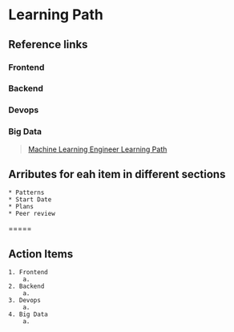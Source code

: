 # Learning Path

## Reference links
### Frontend

### Backend

### Devops

### Big Data

>    [Machine Learning Engineer Learning Path](https://medium.com/machine-learning-world/learning-path-for-machine-learning-engineer-a7d5dc9de4a4)

## Arributes for eah item in different sections
    * Patterns
    * Start Date
    * Plans
    * Peer review
    

=====
## Action Items
    1. Frontend 
        a. 
    2. Backend
        a.
    3. Devops
        a. 
    4. Big Data
        a. 
